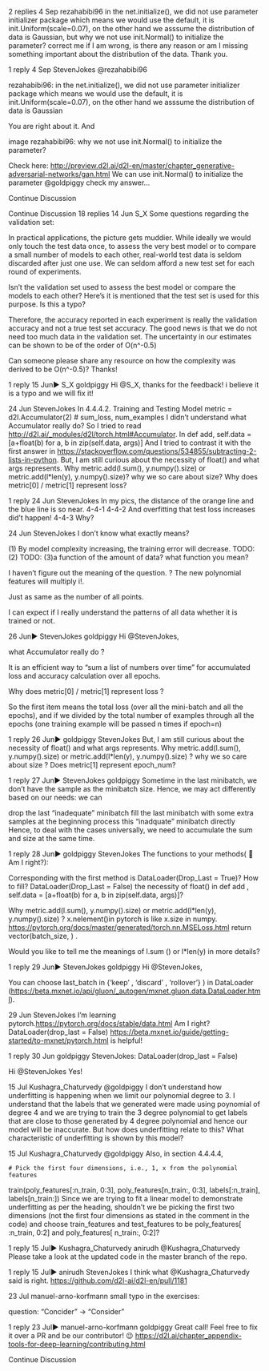 

<!--
 * @version:
 * @Author:  StevenJokess https://github.com/StevenJokess
 * @Date: 2020-09-13 21:07:54
 * @LastEditors:  StevenJokess https://github.com/StevenJokess
 * @LastEditTime: 2020-09-13 21:08:21
 * @Description:
 * @TODO::
 * @Reference:
-->
2 replies
4 Sep
rezahabibi​96
in the net.initialize(), we did not use parameter initializer package which means we would use the default, it is init.Uniform(scale=0.07), on the other hand we asssume the distribution of data is Gaussian, but why we not use init.Normal() to initialize the parameter? correct me if I am wrong, is there any reason or am I missing something important about the distribution of the data. Thank you.

1 reply
4 Sep
Steven​Jokes
@rezahabibi96

 rezahabibi96:
in the net.initialize(), we did not use parameter initializer package which means we would use the default, it is init.Uniform(scale=0.07), on the other hand we asssume the distribution of data is Gaussian

You are right about it.
And

image
 rezahabibi96:
why we not use init.Normal() to initialize the parameter?

Check here: http://preview.d2l.ai/d2l-en/master/chapter_generative-adversarial-networks/gan.html
We can use init.Normal() to initialize the parameter
@goldpiggy
check my answer…

Continue Discussion

Continue Discussion
18 replies
14 Jun
S_​X
Some questions regarding the validation set:

In practical applications, the picture gets muddier. While ideally we would only touch the test data once, to assess the very best model or to compare a small number of models to each other, real-world test data is seldom discarded after just one use. We can seldom afford a new test set for each round of experiments.

Isn’t the validation set used to assess the best model or compare the models to each other? Here’s it is mentioned that the test set is used for this purpose. Is this a typo?

Therefore, the accuracy reported in each experiment is really the validation accuracy and not a true test set accuracy. The good news is that we do not need too much data in the validation set. The uncertainty in our estimates can be shown to be of the order of O(n^-0.5)

Can someone please share any resource on how the complexity was derived to be O(n^-0.5)?
Thanks!

1 reply
15 Jun▶ S_X
goldpiggy
Hi @S_X, thanks for the feedback! i believe it is a typo and we will fix it!

24 Jun
Steven​Jokes
In 4.4.4.2. Training and Testing Model
metric = d2l.Accumulator(2) # sum_loss, num_examples
I didn’t understand what Accumulator really do?
So I tried to read
http://d2l.ai/_modules/d2l/torch.html#Accumulator.
In def add,
self.data = [a+float(b) for a, b in zip(self.data, args)]
And I tried to contrast it with the first answer in
https://stackoverflow.com/questions/534855/subtracting-2-lists-in-python.
But, I am still curious about the necessity of float() and what args represents.
Why metric.add(l.sum(), y.numpy().size) or metric.add(l*len(y), y.numpy().size)?
why we so care about size?
Why does metric[0] / metric[1] represent loss?

1 reply
24 Jun
Steven​Jokes
In my pics, the distance of the orange line and the blue line is so near.
4-4-1
4-4-2
And overfitting that test loss increases did’t happen!
4-4-3
Why?

24 Jun
Steven​Jokes
I don’t know what exactly means?

(1) By model complexity increasing, the training error will decrease. TODO:
(2) TODO:
(3)a function of the amount of data? what function you mean?

I haven’t figure out the meaning of the question. ? The new polynomial features will multiply i!.

Just as same as the number of all points.

I can expect if I really understand the patterns of all data whether it is trained or not.

26 Jun▶ StevenJokes
goldpiggy
Hi @StevenJokes,

what Accumulator really do ?

It is an efficient way to “sum a list of numbers over time” for accumulated loss and accuracy calculation over all epochs.

Why does metric[0] / metric[1] represent loss ?

So the first item means the total loss (over all the mini-batch and all the epochs), and if we divided by the total number of examples through all the epochs (one training example will be passed n times if epoch=n)

1 reply
26 Jun▶ goldpiggy
Steven​Jokes
But, I am still curious about the necessity of float() and what args represents.
Why metric.add(l.sum(), y.numpy().size) or metric.add(l*len(y), y.numpy().size) ?
why we so care about size ? Does metric[1] represent epoch_num?

1 reply
27 Jun▶ StevenJokes
goldpiggy
Sometime in the last minibatch, we don’t have the sample as the minibatch size. Hence, we may act differently based on our needs: we can

drop the last “inadequate” minibatch
fill the last minibatch with some extra samples at the beginning
process this “inadquate” minibatch directly
Hence, to deal with the cases universally, we need to accumulate the sum and size at the same time.

1 reply
28 Jun▶ goldpiggy
Steven​Jokes
The functions to your methods( :thinking:Am I right?):

Corresponding with the first method is DataLoader(Drop_Last = True)?
How to fill?
DataLoader(Drop_Last = False)
the necessity of float() in def add ,
self.data = [a+float(b) for a, b in zip(self.data, args)]?

Why metric.add(l.sum(), y.numpy().size) or metric.add(l*len(y), y.numpy().size) ?
x.nelement()in pytorch is like x.size in numpy.
https://pytorch.org/docs/master/generated/torch.nn.MSELoss.html
return vector(batch_size, ) .

Would you like to tell me the meanings of l.sum () or l*len(y) in more details?

1 reply
29 Jun▶ StevenJokes
goldpiggy
Hi @StevenJokes,

You can choose last_batch in {‘keep’ , ‘discard’ , ‘rollover’} ) in DataLoader (https://beta.mxnet.io/api/gluon/_autogen/mxnet.gluon.data.DataLoader.html).

29 Jun
Steven​Jokes
I’m learning pytorch.https://pytorch.org/docs/stable/data.html
Am I right?DataLoader(drop_last = False)
https://beta.mxnet.io/guide/getting-started/to-mxnet/pytorch.html is helpful!

1 reply
30 Jun
goldpiggy
 StevenJokes:
DataLoader(drop_last = False)

Hi @StevenJokes Yes!

15 Jul
Kushagra_​​Chaturvedy
@goldpiggy I don’t understand how underfitting is happening when we limit our polynomial degree to 3. I understand that the labels that we generated were made using poynomial of degree 4 and we are trying to train the 3 degree polynomial to get labels that are close to those generated by 4 degree polynomial and hence our model will be inaccurate. But how does underfitting relate to this? What characteristic of underfitting is shown by this model?

15 Jul
Kushagra_​​Chaturvedy
@goldpiggy
Also, in section 4.4.4.4,

    # Pick the first four dimensions, i.e., 1, x from the polynomial features
train(poly_features[:n_train, 0:3], poly_features[n_train:, 0:3],
      labels[:n_train], labels[n_train:])
Since we are trying to fit a linear model to demonstrate underfitting as per the heading, shouldn’t we be picking the first two dimensions (not the first four dimensions as stated in the comment in the code) and choose train_features and test_features to be poly_features[ :n_train, 0:2] and poly_features[ n_train:, 0:2]?

1 reply
15 Jul▶ Kushagra_Chaturvedy
anirudh
@Kushagra_Chaturvedy Please take a look at the updated code in the master branch of the repo.

1 reply
15 Jul▶ anirudh
Steven​Jokes
I think what @Kushagra_Chaturvedy said is right. https://github.com/d2l-ai/d2l-en/pull/1181

23 Jul
manuel-​arno-​korfmann
small typo in the exercises:

question:
“Concider” -> “Consider”

1 reply
23 Jul▶ manuel-arno-korfmann
goldpiggy
Great call! Feel free to fix it over a PR and be our contributor! :wink: https://d2l.ai/chapter_appendix-tools-for-deep-learning/contributing.html

Continue Discussion
